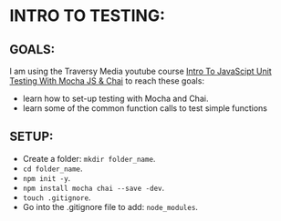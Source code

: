 # INTRO TO TESTING: 

## GOALS:  

I am using the Traversy Media youtube course [Intro To JavaScipt Unit Testing With Mocha JS & Chai](https://www.youtube.com/watch?v=MLTRHc5dk6s`) to reach these goals: 

  - learn how to set-up testing with Mocha and Chai. 
  - learn some of the common function calls to test simple functions

## SETUP: 
  - Create a folder: `mkdir folder_name`. 
  - `cd folder_name`.
  - `npm init -y`.
  - `npm install mocha chai --save -dev`.
  - `touch .gitignore`.
  - Go into the .gitignore file to add: `node_modules`.
